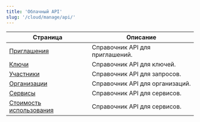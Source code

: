 ```yaml
---
title: 'Облачный API'
slug: '/cloud/manage/api/'
---
```


| Страница                                                         | Описание                         |
|------------------------------------------------------------------|----------------------------------|
| [Приглашения](/cloud/manage/api/invitations-api-reference)       | Справочник API для приглашений.  |
| [Ключи](/cloud/manage/api/keys-api-reference)                     | Справочник API для ключей.       |
| [Участники](/cloud/manage/api/members-api-reference)              | Справочник API для запросов.     |
| [Организации](/cloud/manage/api/organizations-api-reference)      | Справочник API для организаций.  |
| [Сервисы](/cloud/manage/api/services-api-reference)              | Справочник API для сервисов.     |
| [Стоимость использования](/cloud/manage/api/usageCost-api-reference) | Справочник API для сервисов.     |
